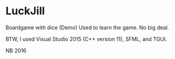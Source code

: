 # LuckJill
Boardgame with dice (Demo)
Used to learn the game.
No big deal.

BTW, I used Visual Studio 2015 (C++ version 11), SFML, and TGUI.

NB 2016
